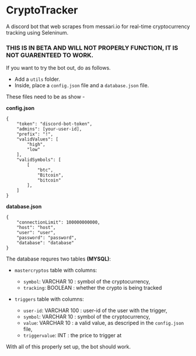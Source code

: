# CryptoTracker

A discord bot that web scrapes from messari.io for real-time cryptocurrency tracking using Seleninum. 

### THIS IS IN BETA AND WILL NOT PROPERLY FUNCTION, IT IS NOT GUARENTEED TO WORK.

If you want to try the bot out, do as follows.

- Add a `utils` folder.
- Inside, place a `config.json` file and a `database.json` file.

These files need to be as show - 

**config.json**
```
{
    "token": "discord-bot-token",
    "admins": [your-user-id],
    "prefix": "!",
    "validValues": [
        "high",
        "low"
    ],
    "validSymbols": [
        [
            "btc",
            "Bitcoin",
            "bitcoin"
        ],
    ]
}
```

**database.json**
```
{
    "connectionLimit": 100000000000,
    "host": "host",
    "user": "user",
    "password": "password",
    "database": "database"
}
```

The database requres two tables **(MYSQL)**:

- `mastercryptos` table with columns:
  - `symbol`: VARCHAR 10 : symbol of the cryptocurrency,
  - `tracking`: BOOLEAN : whether the crypto is being tracked

- `triggers` table with columns:
  - `user-id`: VARCHAR 100 : user-id of the user with the trigger,
  - `symbol`: VARCHAR 10 : symbol of the cryptocurrency,
  - `value`:  VARCHAR 10 : a valid value, as descriped in the `config.json` file,
  - `triggervalue`: INT : the price to trigger at

With all of this properly set up, the bot should work.
